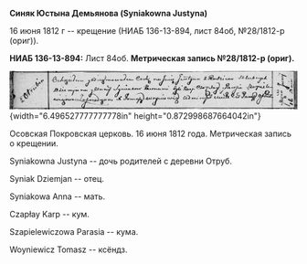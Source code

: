 **Синяк Юстына Демьянова (Syniakowna Justyna)**

16 июня 1812 г -- крещение (НИАБ 136-13-894, лист 84об, №28/1812-р
(ориг)).

**НИАБ 136-13-894:** Лист 84об. **Метрическая запись №28/1812-р
(ориг).**

![](./media/e551199e0d34671115686daea034354ec90dfa77.png){width="6.496527777777778in"
height="0.872998687664042in"}

Осовская Покровская церковь. 16 июня 1812 года. Метрическая запись о
крещении.

Syniakowna Justyna -- дочь родителей с деревни Отруб.

Syniak Dziemjan -- отец.

Syniakowa Anna -- мать.

Czapłay Karp -- кум.

Szapielewiczowa Parasia -- кума.

Woyniewicz Tomasz -- ксёндз.
